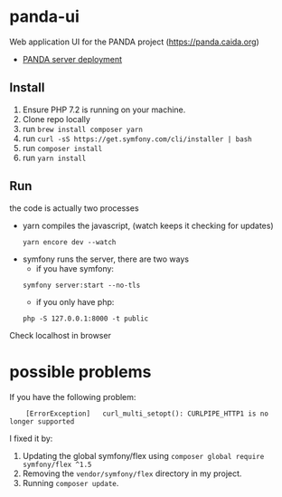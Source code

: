 # panda-ui
Web application UI for the PANDA project (https://panda.caida.org)
- [PANDA server deployment](http://github.com/CAIDA/panda-deploy)


## Install
1. Ensure PHP 7.2 is running on your machine.
2. Clone repo locally 
3. run `brew install composer yarn`
4. run `curl -sS https://get.symfony.com/cli/installer | bash`
5. run `composer install`
6. run `yarn install`

## Run 
the code is actually two processes
- yarn compiles the javascript, (watch keeps it checking for updates)
    ~~~
    yarn encore dev --watch
    ~~~
- symfony runs the server, there are two ways
    - if you have symfony: 
    ~~~
    symfony server:start --no-tls
    ~~~
    - if you only have php:
    ~~~
    php -S 127.0.0.1:8000 -t public
    ~~~

Check localhost in browser

# possible problems
If you have the following problem:
~~~
    [ErrorException]   curl_multi_setopt(): CURLPIPE_HTTP1 is no longer supported
~~~

I fixed it by:
1. Updating the global symfony/flex using `composer global require symfony/flex ^1.5` 
2. Removing the `vendor/symfony/flex` directory in my project.
3. Running `composer update`.

